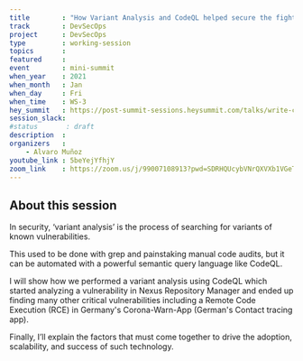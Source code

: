 ```yaml
---
title        : "How Variant Analysis and CodeQL helped secure the fight against COVID-19"
track        : DevSecOps
project      : DevSecOps
type         : working-session
topics       :
featured     :
event        : mini-summit
when_year    : 2021
when_month   : Jan
when_day     : Fri
when_time    : WS-3
hey_summit   : https://post-summit-sessions.heysummit.com/talks/write-codeql-queries/
session_slack:
#status       : draft
description  :
organizers   :
    - Alvaro Muñoz
youtube_link : 5beYejYfhjY
zoom_link    : https://zoom.us/j/99007108913?pwd=SDRHQUcybVNrQXVXb1VGeTMwT0o3Zz0
---
```


## About this session
In security, ‘variant analysis’ is the process of searching for variants of known vulnerabilities.

This used to be done with grep and painstaking manual code audits, but it can be automated with a
powerful semantic query language like CodeQL.

I will show how we performed a variant analysis using CodeQL which started analyzing a vulnerability
in Nexus Repository Manager and ended up finding many other critical vulnerabilities including a
Remote Code Execution (RCE) in Germany's Corona-Warn-App (German's Contact tracing app).

Finally, I’ll explain the factors that must come together to drive the adoption, scalability,
and success of such technology.
